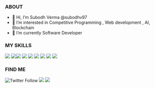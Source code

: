 ### ABOUT
- 👋 Hi, I’m Subodh Verma @subodhv97
- 👀 I’m interested in Competitive Programming , Web development , AI, Blockchain
- 🌱 I’m currently Software Developer
### MY SKILLS
<img src="https://img.shields.io/badge/React-20232A?style=for-the-badge&logo=react&logoColor=61DAFB">  <img src="https://img.shields.io/badge/Node.js-43853D?style=for-the-badge&logo=node.js&logoColor=white"><img src="https://img.shields.io/badge/Heroku-430098?style=for-the-badge&logo=heroku&logoColor=white"> <img src="https://img.shields.io/badge/Bootstrap-563D7C?style=for-the-badge&logo=bootstrap&logoColor=white"> <img src="https://img.shields.io/badge/C%2B%2B-00599C?style=for-the-badge&logo=c%2B%2B&logoColor=white"> <img src="https://img.shields.io/badge/CSS3-1572B6?style=for-the-badge&logo=css3&logoColor=white"> <img src="https://img.shields.io/badge/HTML5-E34F26?style=for-the-badge&logo=html5&logoColor=white"> <img src="https://img.shields.io/badge/JavaScript-323330?style=for-the-badge&logo=javascript&logoColor=F7DF1E"> <img src="https://img.shields.io/badge/React_Router-CA4245?style=for-the-badge&logo=react-router&logoColor=white">


### FIND ME
<img alt="Twitter Follow" src="https://img.shields.io/twitter/follow/subodhv97?style=social">
<a href="https://twitter.com/subodhv97"><img src="https://img.shields.io/badge/Twitter-1DA1F2?style=for-the-badge&logo=twitter&logoColor=white"></a>
<a href="https://www.linkedin.com/in/subodh-verma-02241916a/"><img src="https://img.shields.io/badge/LinkedIn-0077B5?style=for-the-badge&logo=linkedin&logoColor=white"></a>

